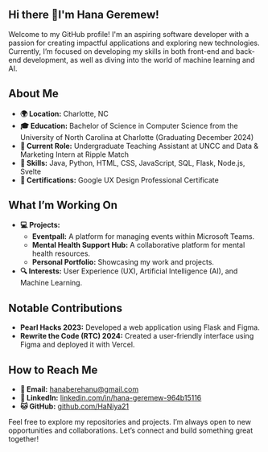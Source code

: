 ## Hi there 👋I'm Hana Geremew!

Welcome to my GitHub profile! I'm an aspiring software developer with a passion for creating impactful applications and exploring new technologies. Currently, I’m focused on developing my skills in both front-end and back-end development, as well as diving into the world of machine learning and AI.

## About Me

- **🌍 Location:** Charlotte, NC
- **🎓 Education:** Bachelor of Science in Computer Science from the University of North Carolina at Charlotte (Graduating December 2024)
- **💼 Current Role:** Undergraduate Teaching Assistant at UNCC and Data & Marketing Intern at Ripple Match
- **🔧 Skills:** Java, Python, HTML, CSS, JavaScript, SQL, Flask, Node.js, Svelte
- **📜 Certifications:** Google UX Design Professional Certificate

## What I’m Working On

- **💻 Projects:** 
  - **Eventpall:** A platform for managing events within Microsoft Teams.
  - **Mental Health Support Hub:** A collaborative platform for mental health resources.
  - **Personal Portfolio:** Showcasing my work and projects.
- **🔍 Interests:** User Experience (UX), Artificial Intelligence (AI), and Machine Learning.

## Notable Contributions

- **Pearl Hacks 2023:** Developed a web application using Flask and Figma.
- **Rewrite the Code (RTC) 2024:** Created a user-friendly interface using Figma and deployed it with Vercel.

## How to Reach Me

- **📧 Email:** hanaberehanu@gmail.com
- **🔗 LinkedIn:** [linkedin.com/in/hana-geremew-964b15116](https://linkedin.com/in/hana-geremew-964b15116)
- **🐱 GitHub:** [github.com/HaNiya21](https://github.com/HaNiya21)

Feel free to explore my repositories and projects. I’m always open to new opportunities and collaborations. Let’s connect and build something great together!
